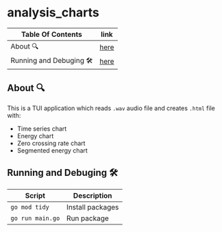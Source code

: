 # analysis_charts
| Table Of Contents        | link        |
| -------------------------| ----------- |
| About 🔍                  |  [here](#1) |
| Running and Debuging 🛠️   |  [here](#2) |

## About 🔍 <a name='1'></a>
This is a TUI application which reads `.wav` audio file and creates `.html` file with:
 - Time series chart
 - Energy chart
 - Zero crossing rate chart
 - Segmented energy chart

## Running and Debuging 🛠️ <a name="2"></a>
| Script            | Description      |
| ----------------- | ---------------- |
| `go mod tidy`     | Install packages |
| `go run main.go`  | Run package      |
